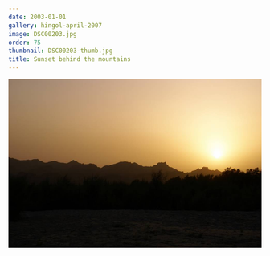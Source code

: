 ```yaml
---
date: 2003-01-01
gallery: hingol-april-2007
image: DSC00203.jpg
order: 75
thumbnail: DSC00203-thumb.jpg
title: Sunset behind the mountains
---
```


![Sunset behind the mountains](./DSC00203.jpg)